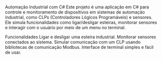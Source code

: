 Automação Industrial com C#
Este projeto é uma aplicação em C# para controle e monitoramento de dispositivos em sistemas de automação industrial, como CLPs (Controladores Lógicos Programáveis) e sensores. Ele simula funcionalidades como ligar/desligar esteiras, monitorar sensores e interagir com o usuário por meio de um menu no terminal.

Funcionalidades
Ligar e desligar uma esteira industrial.
Monitorar sensores conectados ao sistema.
Simular comunicação com um CLP usando bibliotecas de comunicação Modbus.
Interface de terminal simples e fácil de usar.
